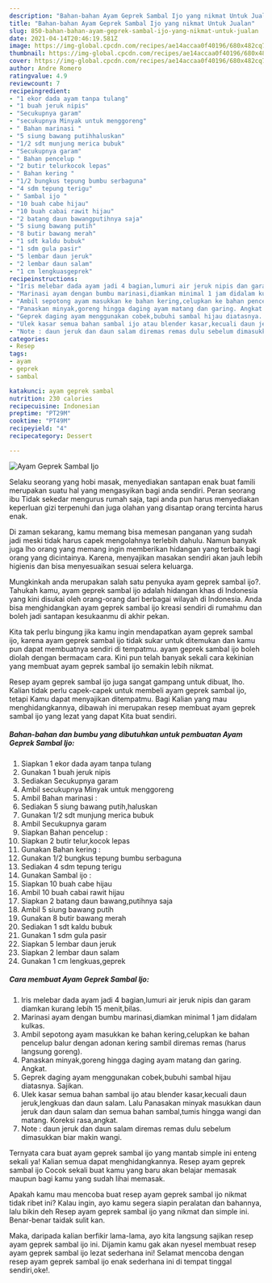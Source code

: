 ```yaml
---
description: "Bahan-bahan Ayam Geprek Sambal Ijo yang nikmat Untuk Jualan"
title: "Bahan-bahan Ayam Geprek Sambal Ijo yang nikmat Untuk Jualan"
slug: 850-bahan-bahan-ayam-geprek-sambal-ijo-yang-nikmat-untuk-jualan
date: 2021-04-14T20:46:19.581Z
image: https://img-global.cpcdn.com/recipes/ae14accaa0f40196/680x482cq70/ayam-geprek-sambal-ijo-foto-resep-utama.jpg
thumbnail: https://img-global.cpcdn.com/recipes/ae14accaa0f40196/680x482cq70/ayam-geprek-sambal-ijo-foto-resep-utama.jpg
cover: https://img-global.cpcdn.com/recipes/ae14accaa0f40196/680x482cq70/ayam-geprek-sambal-ijo-foto-resep-utama.jpg
author: Andre Romero
ratingvalue: 4.9
reviewcount: 7
recipeingredient:
- "1 ekor dada ayam tanpa tulang"
- "1 buah jeruk nipis"
- "Secukupnya garam"
- "secukupnya Minyak untuk menggoreng"
- " Bahan marinasi "
- "5 siung bawang putihhaluskan"
- "1/2 sdt munjung merica bubuk"
- "Secukupnya garam"
- " Bahan pencelup "
- "2 butir telurkocok lepas"
- " Bahan kering "
- "1/2 bungkus tepung bumbu serbaguna"
- "4 sdm tepung terigu"
- " Sambal ijo "
- "10 buah cabe hijau"
- "10 buah cabai rawit hijau"
- "2 batang daun bawangputihnya saja"
- "5 siung bawang putih"
- "8 butir bawang merah"
- "1 sdt kaldu bubuk"
- "1 sdm gula pasir"
- "5 lembar daun jeruk"
- "2 lembar daun salam"
- "1 cm lengkuasgeprek"
recipeinstructions:
- "Iris melebar dada ayam jadi 4 bagian,lumuri air jeruk nipis dan garam diamkan kurang lebih 15 menit,bilas."
- "Marinasi ayam dengan bumbu marinasi,diamkan minimal 1 jam didalam kulkas."
- "Ambil sepotong ayam masukkan ke bahan kering,celupkan ke bahan pencelup balur dengan adonan kering sambil diremas remas (harus langsung goreng)."
- "Panaskan minyak,goreng hingga daging ayam matang dan garing. Angkat."
- "Geprek daging ayam menggunakan cobek,bubuhi sambal hijau diatasnya. Sajikan."
- "Ulek kasar semua bahan sambal ijo atau blender kasar,kecuali daun jeruk,lengkuas dan daun salam. Lalu Panasakan minyak masukkan daun jeruk dan daun salam dan semua bahan sambal,tumis hingga wangi dan matang. Koreksi rasa,angkat."
- "Note : daun jeruk dan daun salam diremas remas dulu sebelum dimasukkan biar makin wangi."
categories:
- Resep
tags:
- ayam
- geprek
- sambal

katakunci: ayam geprek sambal 
nutrition: 230 calories
recipecuisine: Indonesian
preptime: "PT29M"
cooktime: "PT49M"
recipeyield: "4"
recipecategory: Dessert

---
```



![Ayam Geprek Sambal Ijo](https://img-global.cpcdn.com/recipes/ae14accaa0f40196/680x482cq70/ayam-geprek-sambal-ijo-foto-resep-utama.jpg)

Selaku seorang yang hobi masak, menyediakan santapan enak buat famili merupakan suatu hal yang mengasyikan bagi anda sendiri. Peran seorang ibu Tidak sekedar mengurus rumah saja, tapi anda pun harus menyediakan keperluan gizi terpenuhi dan juga olahan yang disantap orang tercinta harus enak.

Di zaman  sekarang, kamu memang bisa memesan panganan yang sudah jadi meski tidak harus capek mengolahnya terlebih dahulu. Namun banyak juga lho orang yang memang ingin memberikan hidangan yang terbaik bagi orang yang dicintainya. Karena, menyajikan masakan sendiri akan jauh lebih higienis dan bisa menyesuaikan sesuai selera keluarga. 



Mungkinkah anda merupakan salah satu penyuka ayam geprek sambal ijo?. Tahukah kamu, ayam geprek sambal ijo adalah hidangan khas di Indonesia yang kini disukai oleh orang-orang dari berbagai wilayah di Indonesia. Anda bisa menghidangkan ayam geprek sambal ijo kreasi sendiri di rumahmu dan boleh jadi santapan kesukaanmu di akhir pekan.

Kita tak perlu bingung jika kamu ingin mendapatkan ayam geprek sambal ijo, karena ayam geprek sambal ijo tidak sukar untuk ditemukan dan kamu pun dapat membuatnya sendiri di tempatmu. ayam geprek sambal ijo boleh diolah dengan bermacam cara. Kini pun telah banyak sekali cara kekinian yang membuat ayam geprek sambal ijo semakin lebih nikmat.

Resep ayam geprek sambal ijo juga sangat gampang untuk dibuat, lho. Kalian tidak perlu capek-capek untuk membeli ayam geprek sambal ijo, tetapi Kamu dapat menyajikan ditempatmu. Bagi Kalian yang mau menghidangkannya, dibawah ini merupakan resep membuat ayam geprek sambal ijo yang lezat yang dapat Kita buat sendiri.

<!--inarticleads1-->

##### Bahan-bahan dan bumbu yang dibutuhkan untuk pembuatan Ayam Geprek Sambal Ijo:

1. Siapkan 1 ekor dada ayam tanpa tulang
1. Gunakan 1 buah jeruk nipis
1. Sediakan Secukupnya garam
1. Ambil secukupnya Minyak untuk menggoreng
1. Ambil  Bahan marinasi :
1. Sediakan 5 siung bawang putih,haluskan
1. Gunakan 1/2 sdt munjung merica bubuk
1. Ambil Secukupnya garam
1. Siapkan  Bahan pencelup :
1. Siapkan 2 butir telur,kocok lepas
1. Gunakan  Bahan kering :
1. Gunakan 1/2 bungkus tepung bumbu serbaguna
1. Sediakan 4 sdm tepung terigu
1. Gunakan  Sambal ijo :
1. Siapkan 10 buah cabe hijau
1. Ambil 10 buah cabai rawit hijau
1. Siapkan 2 batang daun bawang,putihnya saja
1. Ambil 5 siung bawang putih
1. Gunakan 8 butir bawang merah
1. Sediakan 1 sdt kaldu bubuk
1. Gunakan 1 sdm gula pasir
1. Siapkan 5 lembar daun jeruk
1. Siapkan 2 lembar daun salam
1. Gunakan 1 cm lengkuas,geprek




<!--inarticleads2-->

##### Cara membuat Ayam Geprek Sambal Ijo:

1. Iris melebar dada ayam jadi 4 bagian,lumuri air jeruk nipis dan garam diamkan kurang lebih 15 menit,bilas.
1. Marinasi ayam dengan bumbu marinasi,diamkan minimal 1 jam didalam kulkas.
1. Ambil sepotong ayam masukkan ke bahan kering,celupkan ke bahan pencelup balur dengan adonan kering sambil diremas remas (harus langsung goreng).
1. Panaskan minyak,goreng hingga daging ayam matang dan garing. Angkat.
1. Geprek daging ayam menggunakan cobek,bubuhi sambal hijau diatasnya. Sajikan.
1. Ulek kasar semua bahan sambal ijo atau blender kasar,kecuali daun jeruk,lengkuas dan daun salam. Lalu Panasakan minyak masukkan daun jeruk dan daun salam dan semua bahan sambal,tumis hingga wangi dan matang. Koreksi rasa,angkat.
1. Note : daun jeruk dan daun salam diremas remas dulu sebelum dimasukkan biar makin wangi.




Ternyata cara buat ayam geprek sambal ijo yang mantab simple ini enteng sekali ya! Kalian semua dapat menghidangkannya. Resep ayam geprek sambal ijo Cocok sekali buat kamu yang baru akan belajar memasak maupun bagi kamu yang sudah lihai memasak.

Apakah kamu mau mencoba buat resep ayam geprek sambal ijo nikmat tidak ribet ini? Kalau ingin, ayo kamu segera siapin peralatan dan bahannya, lalu bikin deh Resep ayam geprek sambal ijo yang nikmat dan simple ini. Benar-benar taidak sulit kan. 

Maka, daripada kalian berfikir lama-lama, ayo kita langsung sajikan resep ayam geprek sambal ijo ini. Dijamin kamu gak akan nyesel membuat resep ayam geprek sambal ijo lezat sederhana ini! Selamat mencoba dengan resep ayam geprek sambal ijo enak sederhana ini di tempat tinggal sendiri,oke!.

